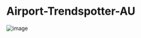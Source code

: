 # Airport-Trendspotter-AU

![image](https://github.com/user-attachments/assets/2a5eeaa2-e0e4-490e-98a5-c2dd43143a6b)
